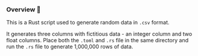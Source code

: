 ### Overview 🧿

This is a Rust script used to generate random data in `.csv` format. 

It generates three columns with fictitious data - an integer column and two float columns. Place both the `.toml` and `.rs` file in the same directory and run the `.rs` file to generate 1,000,000 rows of data.
